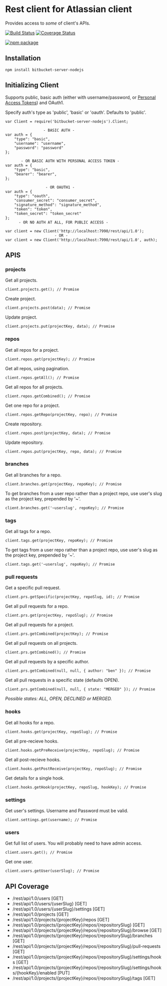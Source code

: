 # Rest client for Atlassian client

Provides access to _some_ of client's APIs.

[![Build Status](https://travis-ci.org/markmssd/bitbucket-server-nodejs.svg?branch=master)](https://travis-ci.org/markmssd/bitbucket-server-nodejs)
[![Coverage Status](https://coveralls.io/repos/github/markmssd/bitbucket-server-nodejs/badge.svg?branch=master)](https://coveralls.io/github/markmssd/bitbucket-server-nodejs?branch=master)

[![npm package](https://nodei.co/npm/bitbucket-server-nodejs.png?downloads=true&downloadRank=true)](https://nodei.co/npm/bitbucket-server-nodejs/)

## Installation

```
npm install bitbucket-server-nodejs
```

## Initializing Client

Supports public, basic auth (either with username/password, or [Personal Access Tokens](https://confluence.atlassian.com/bitbucketserver/personal-access-tokens-939515499.html)) and OAuth1.

Specify auth's type as 'public', 'basic' or 'oauth'. Defaults to 'public'.

```
var Client = require('bitbucket-server-nodejs').Client;
```

```
                 - BASIC AUTH -
var auth = {
    "type": "basic",
    "username": "username",
    "password": "password"
};

       - OR BASIC AUTH WITH PERSONAL ACCESS TOKEN -
var auth = {
    "type": "basic",
    "bearer": "bearer",
};

                  - OR OAUTH1 -
var auth = {
    "type": "oauth",
    "consumer_secret": "consumer_secret",
    "signature_method": "signature_method",
    "token": "token",
    "token_secret": "token_secret"
};
      - OR NO AUTH AT ALL, FOR PUBLIC ACCESS -
```

```
var client = new Client('http://localhost:7990/rest/api/1.0');
                      - OR -
var client = new Client('http://localhost:7990/rest/api/1.0', auth);
```

## APIS

### projects

Get all projects.

```
client.projects.get(); // Promise
```

Create project.

```
client.projects.post(data); // Promise
```

Update project.

```
client.projects.put(projectKey, data); // Promise
```

### repos

Get all repos for a project.

```
client.repos.get(projectKey); // Promise
```

Get all repos, using pagination.

```
client.repos.getAll(); // Promise
```

Get all repos for all projects.

```
client.repos.getCombined(); // Promise
```

Get one repo for a project.

```
client.repos.getRepo(projectKey, repo); // Promise
```

Create repository.

```
client.repos.post(projectKey, data); // Promise
```

Update repository.

```
client.repos.put(projectKey, repo, data); // Promise
```

### branches

Get all branches for a repo.

```
client.branches.get(projectKey, repoKey); // Promise
```

To get branches from a user repo rather than a project repo, use user's slug as the project key, prepended by '~'.

```
client.branches.get('~userslug', repoKey); // Promise
```

### tags

Get all tags for a repo.

```
client.tags.get(projectKey, repoKey); // Promise
```

To get tags from a user repo rather than a project repo, use user's slug as the project key, prepended by '~'.

```
client.tags.get('~userslug', repoKey); // Promise
```

### pull requests

Get a specific pull request.

```
client.prs.getSpecific(projectKey, repoSlug, id); // Promise
```

Get all pull requests for a repo.

```
client.prs.get(projectKey, repoSlug); // Promise
```

Get all pull requests for a project.

```
client.prs.getCombined(projectKey); // Promise
```

Get all pull requests on all projects.

```
client.prs.getCombined(); // Promise
```

Get all pull requests by a specific author.

```
client.prs.getCombined(null, null, { author: "ben" }); // Promise
```

Get all pull requests in a specific state (defaults OPEN).

```
client.prs.getCombined(null, null, { state: "MERGED" }); // Promise
```

_Possible states: ALL, OPEN, DECLINED or MERGED._

### hooks

Get all hooks for a repo.

```
client.hooks.get(projectKey, repoSlug); // Promise
```

Get all pre-recieve hooks.

```
client.hooks.getPreReceive(projectKey, repoSlug); // Promise
```

Get all post-recieve hooks.

```
client.hooks.getPostReceive(projectKey, repoSlug); // Promise
```

Get details for a single hook.

```
client.hooks.getHook(projectKey, repoSlug, hookKey); // Promise
```

### settings

Get user's settings. Username and Password must be valid.

```
client.settings.get(username); // Promise
```

### users

Get full list of users. You will probably need to have admin access.

```
client.users.get(); // Promise
```

Get one user.

```
client.users.getUser(userSlug); // Promise
```

## API Coverage

- /rest/api/1.0/users [GET]
- /rest/api/1.0/users/{userSlug} [GET]
- /rest/api/1.0/users/{userSlug}/settings [GET]
- /rest/api/1.0/projects [GET]
- /rest/api/1.0/projects/{projectKey}/repos [GET]
- /rest/api/1.0/projects/{projectKey}/repos/{repositorySlug} [GET]
- /rest/api/1.0/projects/{projectKey}/repos/{repositorySlug}/browse [GET]
- /rest/api/1.0/projects/{projectKey}/repos/{repositorySlug}/branches [GET]
- /rest/api/1.0/projects/{projectKey}/repos/{repositorySlug}/pull-requests [GET]
- /rest/api/1.0/projects/{projectKey}/repos/{repositorySlug}/settings/hooks [GET]
- /rest/api/1.0/projects/{projectKey}/repos/{repositorySlug}/settings/hooks/{hookKey}/enabled [PUT]
- /rest/api/1.0/projects/{projectKey}/repos/{repositorySlug}/tags [GET]
